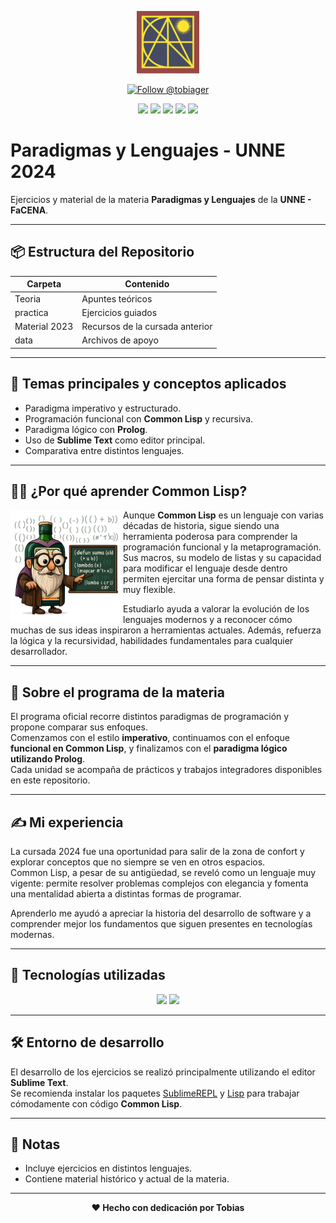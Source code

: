 <p align="center">
  <img src="https://raw.githubusercontent.com/tobiager/UNNE-LSI/main/assets/facena.png" alt="Logo de FaCENA" width="100">
</p>

<p align="center">
  <a href="https://github.com/tobiager">
    <img src="https://img.shields.io/github/followers/tobiager?label=Follow%20@tobiager&style=social" alt="Follow @tobiager" />
  </a>
</p>

<p align="center">
  <img src="https://img.shields.io/badge/Common%20Lisp-3FB68B?style=for-the-badge&logo=common-lisp&logoColor=white"/>
  <img src="https://img.shields.io/badge/Sublime%20Text-FF9800?style=for-the-badge&logo=sublime-text&logoColor=white"/>
  <img src="https://img.shields.io/badge/UNNE-Paradigmas-blue?style=for-the-badge"/>
  <img src="https://img.shields.io/badge/Estado-Completado-brightgreen?style=for-the-badge"/>
  <img src="https://img.shields.io/badge/Cursada-2024-blue?style=for-the-badge"/>
</p>


#  Paradigmas y Lenguajes - UNNE 2024

Ejercicios y material de la materia **Paradigmas y Lenguajes** de la **UNNE - FaCENA**.

---

## 📦 Estructura del Repositorio

| Carpeta | Contenido |
| ------- | --------- |
|  Teoria | Apuntes teóricos |
|  practica | Ejercicios guiados |
|  Material 2023 | Recursos de la cursada anterior |
|  data | Archivos de apoyo |

---

## 🚀 Temas principales y conceptos aplicados

- Paradigma imperativo y estructurado.
- Programación funcional con **Common Lisp** y recursiva.
- Paradigma lógico con **Prolog**.
- Uso de **Sublime Text** como editor principal.
- Comparativa entre distintos lenguajes.

---

## 🧙‍♂️ ¿Por qué aprender Common Lisp?

<img src="https://raw.githubusercontent.com/tobiager/UNNE-LSI/main/assets/viejo.png" alt="Viejo Lisp" width="180" align="left">

Aunque **Common Lisp** es un lenguaje con varias décadas de historia, sigue siendo una herramienta poderosa para comprender la programación funcional y la metaprogramación.  
Sus macros, su modelo de listas y su capacidad para modificar el lenguaje desde dentro permiten ejercitar una forma de pensar distinta y muy flexible.

Estudiarlo ayuda a valorar la evolución de los lenguajes modernos y a reconocer cómo muchas de sus ideas inspiraron a herramientas actuales.  Además, refuerza la lógica y la recursividad, habilidades fundamentales para cualquier desarrollador.


---

## 📖 Sobre el programa de la materia

El programa oficial recorre distintos paradigmas de programación y propone comparar sus enfoques.  
Comenzamos con el estilo **imperativo**, continuamos con el enfoque **funcional en Common Lisp**, y finalizamos con el **paradigma lógico utilizando Prolog**.  
Cada unidad se acompaña de prácticos y trabajos integradores disponibles en este repositorio.

---

## ✍️ Mi experiencia

La cursada 2024 fue una oportunidad para salir de la zona de confort y explorar conceptos que no siempre se ven en otros espacios.  
Common Lisp, a pesar de su antigüedad, se reveló como un lenguaje muy vigente: permite resolver problemas complejos con elegancia y fomenta una mentalidad abierta a distintas formas de programar.  

Aprenderlo me ayudó a apreciar la historia del desarrollo de software y a comprender mejor los fundamentos que siguen presentes en tecnologías modernas.

---

## 🧠 Tecnologías utilizadas

<p align="center">
  <img src="https://img.shields.io/badge/Common%20Lisp-3FB68B?style=for-the-badge&logo=common-lisp&logoColor=white"/>
  <img src="https://img.shields.io/badge/Sublime%20Text-FF9800?style=for-the-badge&logo=sublime-text&logoColor=white"/>
</p>

---

## 🛠️ Entorno de desarrollo

El desarrollo de los ejercicios se realizó principalmente utilizando el editor **Sublime Text**.  
Se recomienda instalar los paquetes [SublimeREPL](https://packagecontrol.io/packages/SublimeREPL) y [Lisp](https://packagecontrol.io/packages/Lisp) para trabajar cómodamente con código **Common Lisp**.

---

## 📌 Notas

- Incluye ejercicios en distintos lenguajes.
- Contiene material histórico y actual de la materia.

---

<p align="center">
  <b>❤️ Hecho con dedicación por Tobias</b><br>
</p>

